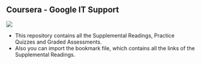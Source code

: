 ## Coursera - Google IT Support

<img src="https://coursera.org/share/d69ee53ccdb1b2f40efa4a721e329ee4" >

- This repository contains all the Supplemental Readings, Practice Quizzes and Graded Assessments.
- Also you can import the bookmark file, which contains all the links of the Supplemental Readings.
